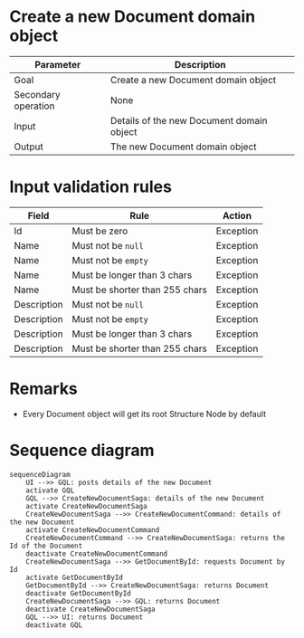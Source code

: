 # Create a new Document domain object

| Parameter           | Description                               |
|---------------------|-------------------------------------------|
| Goal                | Create a new Document domain object       |
| Secondary operation | None                                      |
| Input               | Details of the new Document domain object |
| Output              | The new Document domain object            |

# Input validation rules

| Field       | Rule                           | Action    |
|-------------|--------------------------------|-----------|
| Id          | Must be zero                   | Exception |
| Name        | Must not be `null`             | Exception |
| Name        | Must not be `empty`            | Exception |
| Name        | Must be longer than 3 chars    | Exception |
| Name        | Must be shorter than 255 chars | Exception |
| Description | Must not be `null`             | Exception |
| Description | Must not be `empty`            | Exception |
| Description | Must be longer than 3 chars    | Exception |
| Description | Must be shorter than 255 chars | Exception |

# Remarks

- Every Document object will get its root Structure Node by default


# Sequence diagram

```mermaid
sequenceDiagram
    UI -->> GQL: posts details of the new Document
    activate GQL
    GQL -->> CreateNewDocumentSaga: details of the new Document
    activate CreateNewDocumentSaga
    CreateNewDocumentSaga -->> CreateNewDocumentCommand: details of the new Document
    activate CreateNewDocumentCommand
    CreateNewDocumentCommand -->> CreateNewDocumentSaga: returns the Id of the Document
    deactivate CreateNewDocumentCommand
    CreateNewDocumentSaga -->> GetDocumentById: requests Document by Id
    activate GetDocumentById
    GetDocumentById -->> CreateNewDocumentSaga: returns Document
    deactivate GetDocumentById
    CreateNewDocumentSaga -->> GQL: returns Document
    deactivate CreateNewDocumentSaga
    GQL -->> UI: returns Document
    deactivate GQL
```
